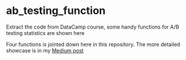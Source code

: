 # ab_testing_function
Extract the code from DataCamp course, some handy functions for A/B testing statistics are shown here

Four functions is jointed down here in this repository. The more detailed showcase is in my [Medium post](https://medium.com/@henryfeng/handy-functions-for-a-b-testing-in-python-f6fdff892a90)
